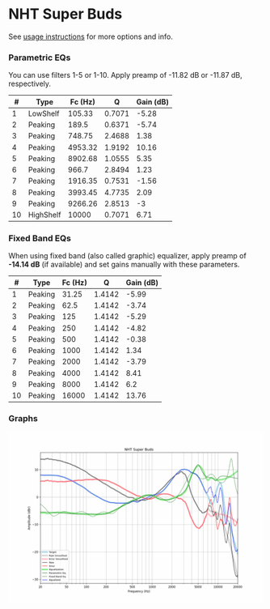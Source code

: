 # NHT Super Buds
See [usage instructions](https://github.com/jaakkopasanen/AutoEq#usage) for more options and info.

### Parametric EQs
You can use filters 1-5 or 1-10. Apply preamp of -11.82 dB or -11.87 dB, respectively.

|   # | Type      |   Fc (Hz) |      Q |   Gain (dB) |
|-----|-----------|-----------|--------|-------------|
|   1 | LowShelf  |    105.33 | 0.7071 |       -5.28 |
|   2 | Peaking   |    189.5  | 0.6371 |       -5.74 |
|   3 | Peaking   |    748.75 | 2.4688 |        1.38 |
|   4 | Peaking   |   4953.32 | 1.9192 |       10.16 |
|   5 | Peaking   |   8902.68 | 1.0555 |        5.35 |
|   6 | Peaking   |    966.7  | 2.8494 |        1.23 |
|   7 | Peaking   |   1916.35 | 0.7531 |       -1.56 |
|   8 | Peaking   |   3993.45 | 4.7735 |        2.09 |
|   9 | Peaking   |   9266.26 | 2.8513 |       -3    |
|  10 | HighShelf |  10000    | 0.7071 |        6.71 |

### Fixed Band EQs
When using fixed band (also called graphic) equalizer, apply preamp of **-14.14 dB** (if available) and set gains manually with these parameters.

|   # | Type    |   Fc (Hz) |      Q |   Gain (dB) |
|-----|---------|-----------|--------|-------------|
|   1 | Peaking |     31.25 | 1.4142 |       -5.99 |
|   2 | Peaking |     62.5  | 1.4142 |       -3.74 |
|   3 | Peaking |    125    | 1.4142 |       -5.29 |
|   4 | Peaking |    250    | 1.4142 |       -4.82 |
|   5 | Peaking |    500    | 1.4142 |       -0.38 |
|   6 | Peaking |   1000    | 1.4142 |        1.34 |
|   7 | Peaking |   2000    | 1.4142 |       -3.79 |
|   8 | Peaking |   4000    | 1.4142 |        8.41 |
|   9 | Peaking |   8000    | 1.4142 |        6.2  |
|  10 | Peaking |  16000    | 1.4142 |       13.76 |

### Graphs
![](./NHT%20Super%20Buds.png)
